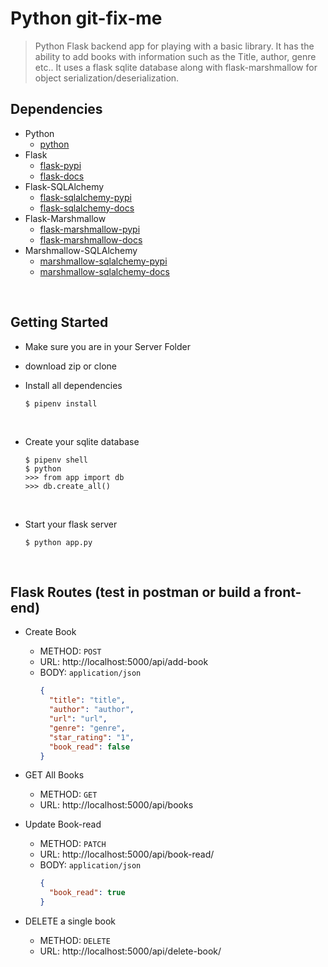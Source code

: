 # Python git-fix-me

> Python Flask backend app for playing with a basic library. It has the ability to add books with information such as the Title, author, genre etc.. It uses a flask sqlite database along with flask-marshmallow for object serialization/deserialization.

## Dependencies

- Python
  - [python](https://www.python.org/)
- Flask
  - [flask-pypi](https://pypi.org/project/Flask/)
  - [flask-docs](https://flask.palletsprojects.com/en/1.1.x/)
- Flask-SQLAlchemy
  - [flask-sqlalchemy-pypi](https://pypi.org/project/Flask-SQLAlchemy/)
  - [flask-sqlalchemy-docs](https://flask-sqlalchemy.palletsprojects.com/en/2.x/)
- Flask-Marshmallow
  - [flask-marshmallow-pypi](https://pypi.org/project/flask-marshmallow/)
  - [flask-marshmallow-docs](https://flask-marshmallow.readthedocs.io/)
- Marshmallow-SQLAlchemy
  - [marshmallow-sqlalchemy-pypi](https://pypi.org/project/marshmallow-sqlalchemy/)
  - [marshmallow-sqlalchemy-docs](https://marshmallow-sqlalchemy.readthedocs.io/en/latest/)

​

## Getting Started

- Make sure you are in your Server Folder

- download zip or clone
- Install all dependencies
  ```
  $ pipenv install
  ```
  ​
- Create your sqlite database
  ```
  $ pipenv shell
  $ python
  >>> from app import db
  >>> db.create_all()
  ```
  ​
- Start your flask server
  ```
  $ python app.py
  ```
  ​

## Flask Routes (test in postman or build a front-end)

- Create Book

  - METHOD: `POST`
  - URL: http://localhost:5000/api/add-book
  - BODY: `application/json`
    ```json
    {
      "title": "title",
      "author": "author",
      "url": "url",
      "genre": "genre",
      "star_rating": "1",
      "book_read": false
    }
    ```

- GET All Books

  - METHOD: `GET`
  - URL: http://localhost:5000/api/books

- Update Book-read

  - METHOD: `PATCH`
  - URL: http://localhost:5000/api/book-read/<id>
  - BODY: `application/json`
    ```json
    {
      "book_read": true
    }
    ```

- DELETE a single book
  - METHOD: `DELETE`
  - URL: http://localhost:5000/api/delete-book/<id>
